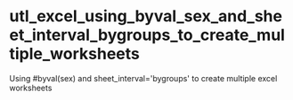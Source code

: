 # utl_excel_using_byval_sex_and_sheet_interval_bygroups_to_create_multiple_worksheets
Using #byval(sex) and sheet_interval='bygroups' to create multiple excel worksheets
